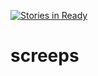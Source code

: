 [![Stories in Ready](https://badge.waffle.io/sanderdatema/screeps.png?label=ready&title=Ready)](https://waffle.io/sanderdatema/screeps)
# screeps